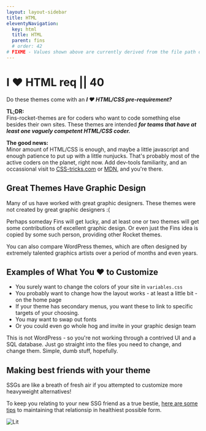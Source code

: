 ```yaml
---
layout: layout-sidebar
title: HTML
eleventyNavigation:
  key: html
  title: HTML
  parent: fins
  # order: 42
# FIXME - Values shown above are currently derived from the file path only, except order which is also commented out because it is optional. Correct as desired and delete comment(s).
---
```


# I ♥ HTML req || 40

Do these themes come with an _**I ♥ HTML/CSS pre-requirement?**_

**TL;DR:** <br> Fins-rocket-themes are for coders who want to code something else besides their own sites. These themes are intended _**for teams that have at least one vaguely competent HTML/CSS coder.**_

**The good news:** <br>Minor amount of HTML/CSS is enough, and maybe a little javascript and enough patience to put up with a little nunjucks. That's probably most of the active coders on the planet, right now. Add dev-tools familiarity, and an occassional visit to [CSS-tricks.com](https://css-tricks.com) or [MDN](https://developer.mozilla.org/en-US/docs/Web), and you're there.

## Great Themes Have Graphic Design

Many of us have worked with great graphic designers. These themes were not created by great graphic designers :(

Perhaps someday Fins will get lucky, and at least one or two themes will get some contributions of excellent graphic design. Or even just the Fins idea is copied by some such person, providing other Rocket themes.

You can also compare WordPress themes, which are often designed by extremely talented graphics artists over a period of months and even years.

## Examples of What You ♥ to Customize

- You surely want to change the colors of your site in `variables.css`
- You probably want to change how the layout works - at least a little bit - on the home page
- If your theme has secondary menus, you want these to link to specific targets of your choosing.
- You may want to swap out fonts
- Or you could even go whole hog and invite in your graphic design team

This is not WordPress - so you're not working through a contrived UI and a SQL database. Just go straight into the files you need to change, and change them. Simple, dumb stuff, hopefully.

## Making best friends with your theme

SSGs are like a breath of fresh air if you attempted to customize more heavyweight alternatives!

To keep you relating to your new SSG friend as a true bestie, [here are some tips](/fins/bestie/)  to maintaining that relationsip in healthiest possible form.

<img alt="Lit" src="https://img.shields.io/badge/-Lit-324FFF?style=flat&logo=lit&logoColor=white"/>